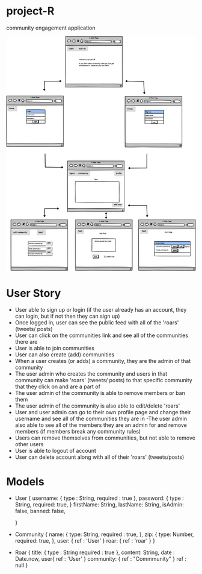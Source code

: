 # project-R
community engagement application

![our wireframe](./images/wireframe1.png)

# User Story


- User able to sign up or login (if the user already has an account, they can login, but if not then they can sign up)
- Once logged in, user can see the public feed with all of the 'roars' (tweets/ posts)
- User can click on the communities link and see all of the communities there are 
- User is able to join communities 
- User can also create (add) communities
- When a user creates (or adds) a community, they are the admin of that community
- The user admin who creates the community and users in that community can make 'roars' (tweets/ posts) to that specific community that they click on and are a part of
- The user admin of the community is able to remove members or ban them
- The user admin of the community is also able to edit/delete 'roars'
- User and user admin can go to their own profile page and change their username and see all of the communities they are in
-The user admin also able to see all of the members they are an admin for and remove members (if members break any community rules)
- Users can remove themselves from communities, but not able to remove other users
- User is able to logout of account
- User can delete account along with all of their 'roars' (tweets/posts)

# Models 

- User {
		username: {
			type : String,
			required : true
		},
		password: {
			type : String,
			required: true,
		}
		firstName: String,
		lastName: String,
		isAdmin: false,
		banned: false,

	}
- Community {
		name: {
			type: String,
			required : true,
		},
		zip: {
			type: Number,
			required: true,
		},
		user: {
			ref : 'User'
		}
		roar: {
			ref : 'roar'
		}
	}
- Roar {
		title: {
			type : String
			required : true
		},
		content: String,
		date : Date.now,
		user{
			ref : 'User'
		}
		community: {
			ref : "Commmunity"
		}
		ref : null
	}
